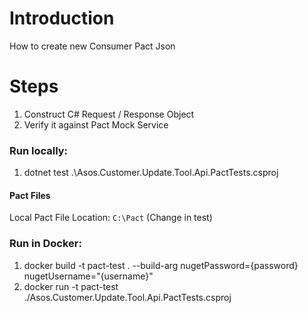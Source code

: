# Introduction

How to create new Consumer Pact Json

# Steps
1. Construct C# Request / Response Object
2. Verify it against Pact Mock Service

### Run locally:
1. dotnet test .\Asos.Customer.Update.Tool.Api.PactTests.csproj

#### Pact Files

Local Pact File Location: `C:\Pact` (Change in test)

### Run in Docker:
1. docker build -t pact-test . --build-arg nugetPassword={password} nugetUsername="{username}"
2. docker run -t pact-test ./Asos.Customer.Update.Tool.Api.PactTests.csproj

